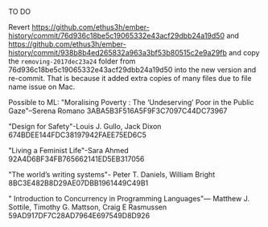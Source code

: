 TO DO

Revert https://github.com/ethus3h/ember-history/commit/76d936c18be5c19065332e43acf29dbb24a19d50 and https://github.com/ethus3h/ember-history/commit/938b8b4ed265832a963a3bf53b80515c2e9a29fb and copy the `removing-2017dec23a24` folder from 76d936c18be5c19065332e43acf29dbb24a19d50 into the new version and re-commit. That is because it added extra copies of many files due to file name issue on Mac.

Possible to ML:
"Moralising Poverty : The ‘Undeserving’ Poor in the Public Gaze"–Serena Romano 3ABA5B3F516A5F9F3C7097C44DC73967

"Design for Safety"-Louis J. Gullo, Jack Dixon 674BDEE144FDC38197942FAEE75ED6C5

"Living a Feminist Life"-Sara Ahmed 92A4D6BF34FB765662141ED5EB317056

"The worldʼs writing systems"-	Peter T. Daniels, William Bright 8BC3E482B8D29AE07DBB1961449C49B1

"	Introduction to Concurrency in Programming Languages"—	Matthew J. Sottile, Timothy G. Mattson, Craig E Rasmussen 59AD917DF7C28AD7964E697549D8D926

